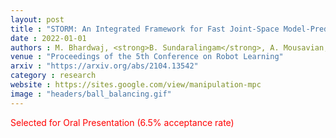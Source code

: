 ```yaml
---
layout: post
title : "STORM: An Integrated Framework for Fast Joint-Space Model-Predictive Control for Reactive Manipulation"
date : 2022-01-01
authors : M. Bhardwaj, <strong>B. Sundaralingam</strong>, A. Mousavian, N. Ratliff, D. Fox, F. Ramos, B. Boots
venue : "Proceedings of the 5th Conference on Robot Learning"
arxiv : "https://arxiv.org/abs/2104.13542"
category : research
website : https://sites.google.com/view/manipulation-mpc
image : "headers/ball_balancing.gif"
---
```

 
<span style="color:red"> Selected for Oral Presentation (6.5% acceptance rate) </span>
